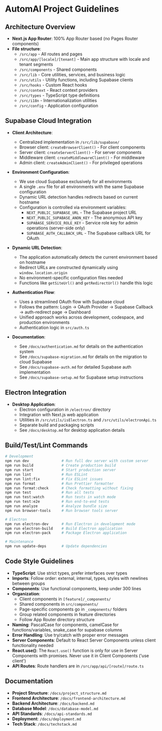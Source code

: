 # AutomAI Project Guidelines

## Architecture Overview

- **Next.js App Router**: 100% App Router based (no Pages Router components)
- **File structure**:
  - `/src/app` - All routes and pages
  - `/src/app/[locale]/[tenant]` - Main app structure with locale and tenant segments
  - `/src/components` - Shared components
  - `/src/lib` - Core utilities, services, and business logic
  - `/src/utils` - Utility functions, including Supabase clients
  - `/src/hooks` - Custom React hooks
  - `/src/context` - React context providers
  - `/src/types` - TypeScript type definitions
  - `/src/i18n` - Internationalization utilities
  - `/src/config` - Application configuration

## Supabase Cloud Integration

- **Client Architecture**:
  - Centralized implementation in `/src/lib/supabase/`
  - Browser client: `createBrowserClient()` - For client components
  - Server client: `createServerClient()` - For server components
  - Middleware client: `createMiddlewareClient()` - For middleware
  - Admin client: `createAdminClient()` - For privileged operations

- **Environment Configuration**:
  - We use cloud Supabase exclusively for all environments
  - A single `.env` file for all environments with the same Supabase configuration
  - Dynamic URL detection handles redirects based on current hostname
  - Configuration is controlled via environment variables:
    - `NEXT_PUBLIC_SUPABASE_URL` - The Supabase project URL
    - `NEXT_PUBLIC_SUPABASE_ANON_KEY` - The anonymous API key
    - `SUPABASE_SERVICE_ROLE_KEY` - Service role key for admin operations (server-side only)
    - `SUPABASE_AUTH_CALLBACK_URL` - The Supabase callback URL for OAuth

- **Dynamic URL Detection**:
  - The application automatically detects the current environment based on hostname
  - Redirect URLs are constructed dynamically using `window.location.origin`
  - No environment-specific configuration files needed
  - Functions like `getSiteUrl()` and `getRedirectUrl()` handle this logic

- **Authentication Flow**:
  - Uses a streamlined OAuth flow with Supabase cloud
  - Follows the pattern: Login → OAuth Provider → Supabase Callback → auth-redirect page → Dashboard
  - Unified approach works across development, codespace, and production environments
  - Authentication logic in `src/auth.ts`

- **Documentation**:
  - See `/docs/authentication.md` for details on the authentication system
  - See `/docs/supabase-migration.md` for details on the migration to cloud Supabase
  - See `/docs/supabase-auth.md` for detailed Supabase auth implementation
  - See `/docs/supabase-setup.md` for Supabase setup instructions

## Electron Integration

- **Desktop Application**:
  - Electron configuration in `/electron/` directory
  - Integration with Next.js web application
  - Utilities in `/src/utils/isElectron.ts` and `/src/utils/electronApi.ts`
  - Separate build and packaging scripts
  - See `/docs/desktop.md` for desktop application details

## Build/Test/Lint Commands

```bash
# Development
npm run dev               # Run full dev server with custom server
npm run build             # Create production build
npm run start             # Start production server
npm run lint              # Run ESLint
npm run lint:fix          # Fix ESLint issues
npm run format            # Run Prettier formatter
npm run format:check      # Check formatting without fixing
npm run test              # Run all tests
npm run test:watch        # Run tests in watch mode
npm run test:e2e          # Run end-to-end tests
npm run analyze           # Analyze bundle size
npm run browser-tools     # Run browser tools server

# Electron
npm run electron-dev      # Run Electron in development mode
npm run electron-build    # Build Electron application
npm run electron-pack     # Package Electron application

# Maintenance
npm run update-deps       # Update dependencies
```

## Code Style Guidelines

- **TypeScript**: Use strict types, prefer interfaces over types
- **Imports**: Follow order: external, internal, types, styles with newlines between groups
- **Components**: Use functional components, keep under 300 lines
- **Organization**:
  - Client components in `[feature]/_components/`
  - Shared components in `src/components/`
  - Page-specific components go in `_components/` folders
  - Group related components in feature directories
  - Follow App Router directory structure
- **Naming**: PascalCase for components, camelCase for functions/variables, snake_case for supabase columns
- **Error Handling**: Use try/catch with proper error messages
- **Server Components**: Default to React Server Components unless client functionality needed
- **React.use()**: The `React.use()` function is only for use in Server Components with promises. Never use it in Client Components ('use client')
- **API Routes**: Route handlers are in `/src/app/api/[route]/route.ts`

## Documentation

- **Project Structure**: `/docs/project_structure.md`
- **Frontend Architecture**: `/docs/frontend-architecture.md`
- **Backend Architecture**: `/docs/backend.md`
- **Database Model**: `/docs/database-model.md`
- **API Standards**: `/docs/api-standards.md`
- **Deployment**: `/docs/deployment.md`
- **Tech Stack**: `/docs/techstack.md`
